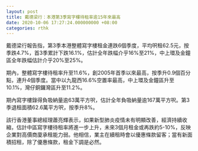 ```yaml
---
layout: post
title: 戴德梁行：本港第3季寫字樓待租率逾15年來最高
date: 2020-10-06 17:27:24.000000000 +08:00
categories: rthk
---
```


戴德梁行報告指，第3季本港整體寫字樓租金連跌6個季度，平均呎租62.5元，按季跌4.7%，首3季累計下跌16.1%，估計全年跌幅介乎16%至21%，中上環及金鐘區全年跌幅估計介乎20%至25%。

期內，整體寫字樓待租率升至11.6%，創2005年首季以來最高，按季升0.9個百分點，連升4個季度。當中以九龍西16.6%空置率最高，中上環及金鐘區升至10.1%，灣仔銅鑼灣區升至11.2%。

期內寫字樓錄得負吸納量逾63萬平方呎，估計全年負吸納量逾167萬平方呎。第3季退租面積62.6萬平方呎，按季升8%。

該行香港董事總經理蕭亮輝表示，如果新型肺炎疫情未有明顯改善，經濟持續收縮，估計中區寫字樓待租率將進一步上升，未來3個月租金或再跌約5-10%，反映企業對高價商廈承租能力弱。他相信，業主在續租時會以優惠條款留客；當有新面積招租，除了優惠條款，租金下調是必然。
